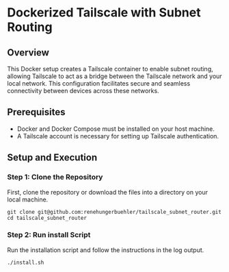 # Dockerized Tailscale with Subnet Routing

## Overview
This Docker setup creates a Tailscale container to enable subnet routing, allowing Tailscale to act as a bridge between the Tailscale network and your local network. This configuration facilitates secure and seamless connectivity between devices across these networks.

## Prerequisites
- Docker and Docker Compose must be installed on your host machine.
- A Tailscale account is necessary for setting up Tailscale authentication.

## Setup and Execution

### Step 1: Clone the Repository
First, clone the repository or download the files into a directory on your local machine.
```
git clone git@github.com:renehungerbuehler/tailscale_subnet_router.git
cd tailscale_subnet_router
```

### Step 2: Run install Script
Run the installation script and follow the instructions in the log output.
```
./install.sh
```
